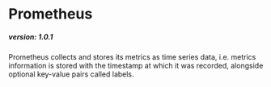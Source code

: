 # Prometheus
##### version: 1.0.1

Prometheus collects and stores its metrics as time series data, 
i.e. metrics information is stored with the timestamp at which it was recorded, 
alongside optional key-value pairs called labels.